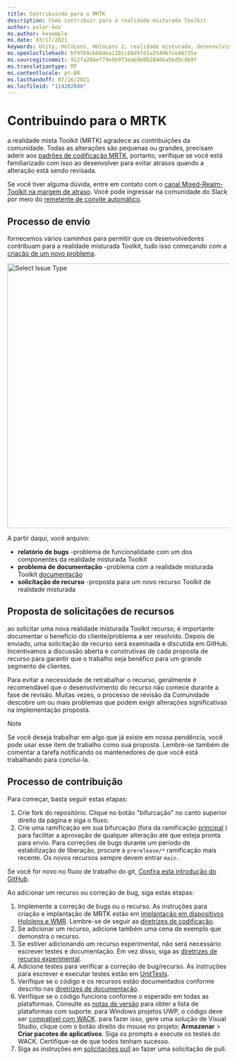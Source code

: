 ```yaml
---
title: Contribuindo para o MRTK
description: Como contribuir para a realidade misturada Toolkit
author: polar-kev
ms.author: kesemple
ms.date: 03/17/2021
keywords: Unity, HoloLens, HoloLens 2, realidade misturada, desenvolvimento, MRTK, relatório de bugs,
ms.openlocfilehash: b79f69cbb6dea1201c88d9fd1a354967ce40735e
ms.sourcegitcommit: 912fa204ef79e9b973eab9b862846ba5ed5cd69f
ms.translationtype: MT
ms.contentlocale: pt-BR
ms.lasthandoff: 07/16/2021
ms.locfileid: "114282048"
---
```

# <a name="contributing-to-mrtk"></a>Contribuindo para o MRTK

a realidade mista Toolkit (MRTK) agradece as contribuições da comunidade. Todas as alterações são pequenas ou grandes, precisam aderir aos [padrões de codificação MRTK](coding-guidelines.md), portanto, verifique se você está familiarizado com isso ao desenvolver para evitar atrasos quando a alteração está sendo revisada.

Se você tiver alguma dúvida, entre em contato com o [canal Mixed-Realm-Toolkit na margem de atraso](https://holodevelopers.slack.com/messages/C2H4HT858).
Você pode ingressar na comunidade do Slack por meio do [remetente de convite automático](https://holodevelopersslack.azurewebsites.net/).

## <a name="submission-process"></a>Processo de envio

fornecemos vários caminhos para permitir que os desenvolvedores contribuam para a realidade misturada Toolkit, tudo isso começando com a [criação de um novo problema](https://github.com/Microsoft/MixedRealityToolkit-Unity/issues/new/choose).

<img src="../features/images/contributing/SelectIssueType.png" width="600" alt="Select Issue Type">

A partir daqui, você arquivo:

- **relatório de bugs** -problema de funcionalidade com um dos componentes da realidade misturada Toolkit
- **problema de documentação** -problema com a realidade misturada Toolkit [documentação](https://microsoft.github.io/MixedRealityToolkit-Unity)
- **solicitação de recurso** -proposta para um novo recurso Toolkit de realidade misturada

## <a name="proposing-feature-requests"></a>Proposta de solicitações de recursos

ao solicitar uma nova realidade misturada Toolkit recurso, é importante documentar o benefício do cliente/problema a ser resolvido. Depois de enviado, uma solicitação de recurso será examinada e discutida em GitHub. Incentivamos a discussão aberta e construtivas de cada proposta de recurso para garantir que o trabalho seja benéfico para um grande segmento de clientes.

Para evitar a necessidade de retrabalhar o recurso, geralmente é recomendável que o desenvolvimento do recurso não comece durante a fase de revisão. Muitas vezes, o processo de revisão da Comunidade descobre um ou mais problemas que podem exigir alterações significativas na implementação proposta.

> [!NOTE]
> Se você deseja trabalhar em algo que já existe em nossa pendência, você pode usar esse item de trabalho como sua proposta. Lembre-se também de comentar a tarefa notificando os mantenedores de que você está trabalhando para concluí-la.

## <a name="contribution-process"></a>Processo de contribuição

Para começar, basta seguir estas etapas:

1. Crie fork do repositório. Clique no botão "bifurcação" no canto superior direito da página e siga o fluxo.
1. Crie uma ramificação em sua bifurcação (fora da ramificação [principal](https://github.com/microsoft/mixedrealitytoolkit-unity/tree/main) ) para facilitar a aprovação de qualquer alteração até que esteja pronta para envio. Para correções de bugs durante um período de estabilização de liberação, procure a `prerelease/*` ramificação mais recente. Os novos recursos sempre devem entrar `main` .

Se você for novo no fluxo de trabalho do git, [Confira esta introdução do GitHub](https://guides.github.com/activities/hello-world/).

Ao adicionar um recurso ou correção de bug, siga estas etapas:

1. Implemente a correção de bugs ou o recurso. As instruções para criação e implantação de MRTK estão em [implantação em dispositivos Hololens e WMR](../supported-devices/wmr-mrtk.md). Lembre-se de seguir as [diretrizes de codificação](../contributing/coding-guidelines.md).
1. Se adicionar um recurso, adicione também uma cena de exemplo que demonstra o recurso.
1. Se estiver adicionando um recurso experimental, não será necessário escrever testes e documentação. Em vez disso, siga as [diretrizes de recurso experimental](../contributing/experimental-features.md).
1. Adicione testes para verificar a correção de bug/recurso. As instruções para escrever e executar testes estão em [UnitTests](../contributing/unit-tests.md).
1. Verifique se o código e os recursos estão documentados conforme descrito nas [diretrizes de documentação](../contributing/documentation-guide.md).
1. Verifique se o código funciona conforme o esperado em todas as plataformas. Consulte as [notas de versão](../release-notes/mrtk-26-release-notes.md) para obter a lista de plataformas com suporte. para Windows projetos UWP, o código deve ser [compatível com WACK](https://developer.microsoft.com/windows/develop/app-certification-kit). para fazer isso, gere uma solução de Visual Studio, clique com o botão direito do mouse no projeto; **Armazenar**  >  **Criar pacotes de aplicativos**. Siga os prompts e execute os testes do WACK. Certifique-se de que todos tenham sucesso.
1. Siga as instruções em [solicitações pull](../contributing/pull-requests.md) ao fazer uma solicitação de pull.
